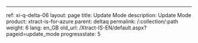 ---
ref: xi-q-delta-06
layout: page
title: Update Mode
description: Update Mode
product: xtract-is-for-azure
parent: deltaq
permalink: /:collection/:path
weight: 6
lang: en_GB
old_url: /Xtract-IS-EN/default.aspx?pageid=update_mode
progressstate: 5
